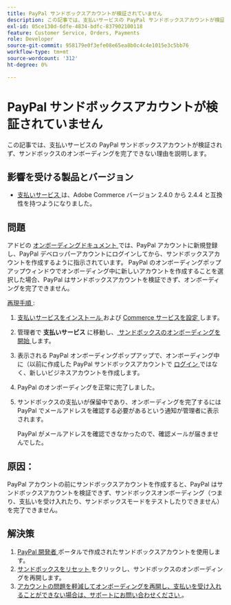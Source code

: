 ```yaml
---
title: PayPal サンドボックスアカウントが検証されていません
description: この記事では、支払いサービスの PayPal サンドボックスアカウントが検証されず、サンドボックスのオンボーディングを完了できない理由を説明します。
exl-id: 05ce130d-6dfe-4834-bdfc-837902100118
feature: Customer Service, Orders, Payments
role: Developer
source-git-commit: 958179e0f3efe08e65ea8b0c4c4e1015e3c5bb76
workflow-type: tm+mt
source-wordcount: '312'
ht-degree: 0%

---
```


# PayPal サンドボックスアカウントが検証されていません

この記事では、支払いサービスの PayPal サンドボックスアカウントが検証されず、サンドボックスのオンボーディングを完了できない理由を説明します。

## 影響を受ける製品とバージョン

* [ 支払いサービス ](https://marketplace.magento.com/magento-payment-services.html) は、Adobe Commerce バージョン 2.4.0 から 2.4.4 と互換性を持つようになりました。

## 問題

アドビの [ オンボーディングドキュメント ](https://experienceleague.adobe.com/docs/commerce-merchant-services/payment-services/get-started/onboard.html) では、PayPal アカウントに新規登録し、PayPal デベロッパーアカウントにログインしてから、サンドボックスアカウントを作成するように指示されています。 PayPal のオンボーディングポップアップウィンドウでオンボーディング中に新しいアカウントを作成することを選択した場合、PayPal はサンドボックスアカウントを検証できず、オンボーディングを完了できません。

<u> 再現手順 </u>:

1. [ 支払いサービスをインストール ](https://experienceleague.adobe.com/docs/commerce-merchant-services/payment-services/get-started/install.html) および [Commerce サービスを設定 ](https://experienceleague.adobe.com/docs/commerce-merchant-services/payment-services/get-started/connect.html#configure-commerce-services) します。
1. 管理者で **支払いサービス** に移動し、[ サンドボックスのオンボーディングを開始 ](https://experienceleague.adobe.com/docs/commerce-merchant-services/payment-services/get-started/onboard.html) します。
1. 表示される PayPal オンボーディングポップアップで、オンボーディング中に（以前に作成した PayPal サンドボックスアカウントで [ ログイン ](https://experienceleague.adobe.com/docs/commerce-merchant-services/payment-services/get-started/sandbox.html#test-in-sandbox-environment) ではなく、新しいビジネスアカウントを作成します。
1. PayPal のオンボーディングを正常に完了しました。
1. サンドボックスの支払いが保留中であり、オンボーディングを完了するには PayPal でメールアドレスを確認する必要があるという通知が管理者に表示されます。

   PayPal がメールアドレスを確認できなかったので、確認メールが届きませんでした。

## 原因：

PayPal アカウントの前にサンドボックスアカウントを作成すると、PayPal はサンドボックスアカウントを検証できず、サンドボックスオンボーディング（つまり、支払いを受け入れたり、サンドボックスモードをテストしたりできません）を完了できません。

## 解決策

1. [PayPal 開発者 ](https://developer.paypal.com/docs/api-basics/sandbox/accounts/#create-a-business-sandbox-account) ポータルで作成されたサンドボックスアカウントを使用します。
1. [ サンドボックスをリセット ](https://experienceleague.adobe.com/docs/commerce-merchant-services/payment-services/get-started/sandbox.html#test-in-sandbox-environment) をクリックし、サンドボックスのオンボーディングを再開します。
1. [ アカウントの問題を軽減してオンボーディングを再開し、支払いを受け入れることができない場合は、サポートにお問い合わせください ](mailto:payment-services-support@adobe.com)。
